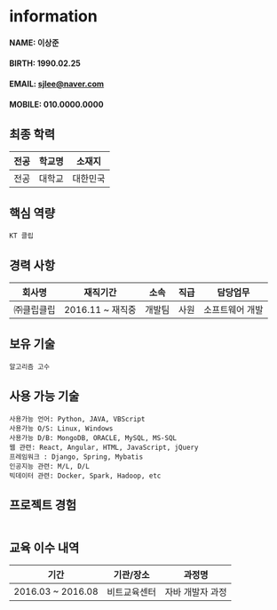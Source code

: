 # information
#### NAME: 이상준
#### BIRTH: 1990.02.25
#### EMAIL: sjlee@naver.com
#### MOBILE: 010.0000.0000

## 최종 학력
|**전공**|**학교명**|**소재지**|
|:--------:|:--------:|:--------:|
| 전공 | 대학교 | 대한민국 |

## 핵심 역량
```
KT 클립
```

## 경력 사항
|**회사명**|**재직기간**|**소속**|**직급**|**담당업무**|
|:--------:|:--------:|:--------:|:--------:|:--------:|
| ㈜클립클립 | 2016.11 ~ 재직중 | 개발팀 | 사원 | 소프트웨어 개발 |

## 보유 기술
```
알고리즘 고수
```

## 사용 가능 기술
```
사용가능 언어: Python, JAVA, VBScript
사용가능 O/S: Linux, Windows
사용가능 D/B: MongoDB, ORACLE, MySQL, MS-SQL
웹 관련: React, Angular, HTML, JavaScript, jQuery
프레임워크 : Django, Spring, Mybatis
인공지능 관련: M/L, D/L
빅데이터 관련: Docker, Spark, Hadoop, etc
```

## 프로젝트 경험
```
```

## 교육 이수 내역
|**기간**|**기관/장소**|**과정명**|
|:--------:|:--------:|:--------:|
| 2016.03 ~ 2016.08 | 비트교육센터 | 자바 개발자 과정 |

